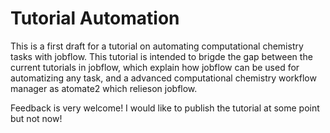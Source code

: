 # Tutorial Automation

This is a first draft for a tutorial on automating computational chemistry tasks with jobflow. This tutorial is intended to brigde the gap between the current tutorials in jobflow, which explain how jobflow can be used for automatizing any task, and a advanced computational chemistry workflow manager as atomate2 which relieson jobflow.

Feedback is very welcome! I would like to publish the tutorial at some point but not now!

